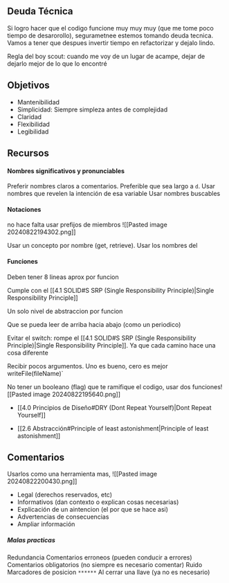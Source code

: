 ## Deuda Técnica
Si logro hacer que el codigo funcione muy muy muy (que me tome poco tiempo de desarorollo), segurametnee estemos tomando deuda tecnica. Vamos a tener que despues invertir tiempo en refactorizar y dejalo lindo.

Regla del boy scout: cuando me voy de un lugar de acampe, dejar de dejarlo mejor de lo que lo encontré

## Objetivos
- Mantenibilidad
 - Simplicidad: Siempre simpleza antes de complejidad
 - Claridad 
- Flexibilidad
- Legibilidad
## Recursos 

#### Nombres significativos y pronunciables
Preferir nombres claros a comentarios. Preferible que sea largo a `d`.
Usar nombres que revelen la intención de esa variable
Usar nombres buscables


#### Notaciones
no hace falta usar prefijos de miembros
![[Pasted image 20240822194302.png]]

Usar un concepto por nombre (get, retrieve). Usar los nombres del 

#### Funciones
Deben tener 8 lineas aprox por funcion 

Cumple con el [[4.1 SOLID#S SRP (Single Responsibility Principle)|Single Responsibility Principle]]

Un solo nivel de abstraccion por funcion 

Que se pueda leer de arriba hacia abajo (como un periodico)

Evitar el switch: rompe el [[4.1 SOLID#S SRP (Single Responsibility Principle)|Single Responsibility Principle]]. Ya que cada camino hace una cosa diferente

Recibir pocos argumentos. Uno es bueno, cero es mejor`
 `writeFile(fileName)`

No tener un booleano (flag) que te ramifique el codigo, usar dos funciones![[Pasted image 20240822195640.png]]

- [[4.0 Principios de Diseño#DRY (Dont Repeat Yourself)|Dont Repeat Yourself]]

- [[2.6 Abstracción#Principle of least astonishment|Principle of least astonishment]]

## Comentarios

Usarlos como una herramienta mas, 
![[Pasted image 20240822200430.png]]
- Legal (derechos reservados, etc)
-  Informativos (dan contexto o explican cosas necesarias)
- Explicación de un aintencion (el por que se hace asi)
- Advertencias de consecuencias
- Ampliar información
##### Malas practicas
Redundancia
Comentarios erroneos (pueden conducir a errores)
Comentarios obligatorios (no siempre es necesario comentar)
Ruido 
Marcadores de posicion `******`
Al cerrar una llave (ya no es necesario)
